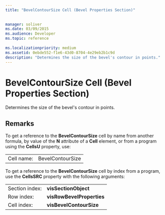 ```yaml
---
title: "BevelContourSize Cell (Bevel Properties Section)"
 
 
manager: soliver
ms.date: 03/09/2015
ms.audience: Developer
ms.topic: reference
 
ms.localizationpriority: medium
ms.assetid: 0ebde552-f1e6-43d0-8704-4e29eb2b1c9d
description: "Determines the size of the bevel's contour in points."
---
```


# BevelContourSize Cell (Bevel Properties Section)

Determines the size of the bevel's contour in points. 
  
## Remarks

To get a reference to the **BevelContourSize** cell by name from another formula, by value of the **N** attribute of a **Cell** element, or from a program using the **CellsU** property, use: 
  
|||
|:-----|:-----|
| Cell name:  <br/> | BevelContourSize  <br/> |
   
To get a reference to the **BevelContourSize** cell by index from a program, use the **CellsSRC** property with the following arguments: 
  
|||
|:-----|:-----|
| Section index:  <br/> |**visSectionObject** <br/> |
| Row index:  <br/> |**visRowBevelProperties** <br/> |
| Cell index:  <br/> |**visBevelContourSize** <br/> |
   

